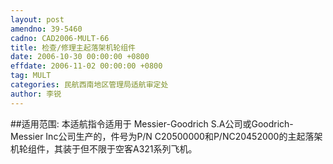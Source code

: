 ```yaml
---
layout: post
amendno: 39-5460
cadno: CAD2006-MULT-66
title: 检查/修理主起落架机轮组件
date: 2006-10-30 00:00:00 +0800
effdate: 2006-11-02 00:00:00 +0800
tag: MULT
categories: 民航西南地区管理局适航审定处
author: 李锐
---
```


##适用范围:
本适航指令适用于 Messier-Goodrich S.A公司或Goodrich-Messier Inc公司生产的，件号为P/N C20500000和P/NC20452000的主起落架机轮组件，其装于但不限于空客A321系列飞机。

